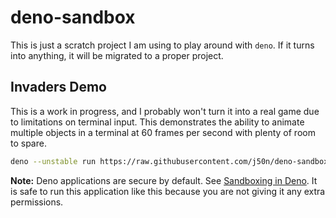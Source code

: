 # deno-sandbox

This is just a scratch project I am using to play around with `deno`. If it
turns into anything, it will be migrated to a proper project.

## Invaders Demo

This is a work in progress, and I probably won't turn it into a real game due to limitations on terminal input. This demonstrates the ability to animate multiple objects in a terminal at 60 frames per second with plenty of room to spare.

```sh
deno --unstable run https://raw.githubusercontent.com/j50n/deno-sandbox/main/invaders/invaders.ts
```
**Note:** Deno applications are secure by default. See [Sandboxing in Deno](https://medium.com/deno-the-complete-reference/sandboxing-in-deno-b3d514d88b63). It is safe to run this application like this because you are not giving it any extra permissions.